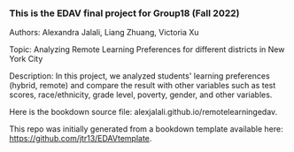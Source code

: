 ### This is the EDAV final project for Group18 (Fall 2022)

Authors: Alexandra Jalali, Liang Zhuang, Victoria Xu

Topic: Analyzing Remote Learning Preferences for different districts in New York City

Description: In this project, we analyzed students' learning preferences (hybrid, remote) and compare the result with other variables such as test scores, race/ethnicity, grade level, poverty, gender, and other variables. 

Here is the bookdown source file: alexjalali.github.io/remotelearningedav.

This repo was initially generated from a bookdown template available here: https://github.com/jtr13/EDAVtemplate.	


